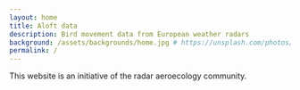 ```yaml
---
layout: home
title: Aloft data
description: Bird movement data from European weather radars
background: /assets/backgrounds/home.jpg # https://unsplash.com/photos/6TRUeJoOpE0
permalink: /
---
```


This website is an initiative of the radar aeroecology community.
